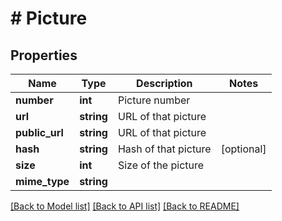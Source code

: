 # # Picture

## Properties

Name | Type | Description | Notes
------------ | ------------- | ------------- | -------------
**number** | **int** | Picture number |
**url** | **string** | URL of that picture |
**public_url** | **string** | URL of that picture |
**hash** | **string** | Hash of that picture | [optional]
**size** | **int** | Size of the picture |
**mime_type** | **string** |  |

[[Back to Model list]](../../README.md#models) [[Back to API list]](../../README.md#endpoints) [[Back to README]](../../README.md)
